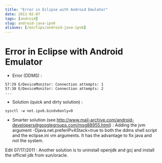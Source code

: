 ```yaml
---
title: "Error in Eclipse with Android Emulator"
date: 2011-02-07
tags: [android]
slug: android-java-ipv6
aliases: [/en/tips/android-java-ipv6]
---
```

# Error in Eclipse with Android Emulator

 * Error (DDMS) :

```
57:29 E/DeviceMonitor: Connection attempts: 1
57:30 E/DeviceMonitor: Connection attempts: 2
...
```

 * Solution (quick and dirty solution) :

```
sysctl -w net.ipv6.bindv6only=0
```

 * Smarter solution (see http://www.mail-archive.com/android-developers@googlegroups.com/msg88955.html) : Adding the jvm argument -Djava.net.preferIPv4Stack=true to both the ddms shell script and the eclipse.ini vm arguments. It has the advantage to fix java and not the system.

Edit 07/17/2011 : Another solution is to uninstall openjdk and gcj and install the officiel jdk from sun/oracle.





